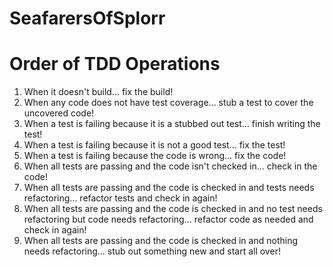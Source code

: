 # SeafarersOfSplorr

# Order of TDD Operations

1. When it doesn't build... fix the build!
2. When any code does not have test coverage... stub a test to cover the uncovered code!
4. When a test is failing because it is a stubbed out test... finish writing the test!
5. When a test is failing because it is not a good test... fix the test!
6. When a test is failing because the code is wrong... fix the code!
7. When all tests are passing and the code isn't checked in... check in the code!
8. When all tests are passing and the code is checked in and tests needs refactoring... refactor tests and check in again!
9. When all tests are passing and the code is checked in and no test needs refactoring but code needs refactoring... refactor code as needed and check in again!
10. When all tests are passing and the code is checked in and nothing needs refactoring... stub out something new and start all over!